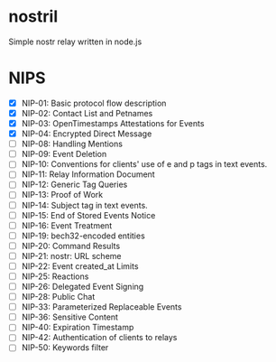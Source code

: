 # nostril
Simple nostr relay written in node.js 
# NIPS
* [x] NIP-01: Basic protocol flow description
* [x] NIP-02: Contact List and Petnames
* [x] NIP-03: OpenTimestamps Attestations for Events
* [x] NIP-04: Encrypted Direct Message
* [ ] NIP-08: Handling Mentions
* [ ] NIP-09: Event Deletion
* [ ] NIP-10: Conventions for clients' use of e and p tags in text events.
* [ ] NIP-11: Relay Information Document
* [ ] NIP-12: Generic Tag Queries
* [ ] NIP-13: Proof of Work
* [ ] NIP-14: Subject tag in text events.
* [ ] NIP-15: End of Stored Events Notice
* [ ] NIP-16: Event Treatment
* [ ] NIP-19: bech32-encoded entities
* [ ] NIP-20: Command Results
* [ ] NIP-21: nostr: URL scheme
* [ ] NIP-22: Event created_at Limits
* [ ] NIP-25: Reactions
* [ ] NIP-26: Delegated Event Signing
* [ ] NIP-28: Public Chat
* [ ] NIP-33: Parameterized Replaceable Events
* [ ] NIP-36: Sensitive Content
* [ ] NIP-40: Expiration Timestamp
* [ ] NIP-42: Authentication of clients to relays
* [ ] NIP-50: Keywords filter

